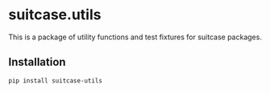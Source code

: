 # suitcase.utils

This is a package of utility functions and test fixtures for suitcase packages.

## Installation

```
pip install suitcase-utils
```
